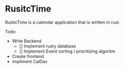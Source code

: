 # RusitcTime
RusticTime is a calendar application that is written in rust.

Todo:
* Write Backend
  - [] Implement rusty database
  - [] Implement Event sorting / prioritizing algoritm
* Create frontend
* Impliment CalDav
